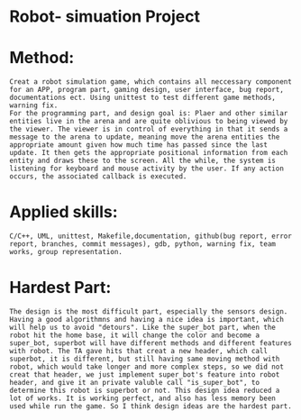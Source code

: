 # Robot- simuation Project

# Method:
	Creat a robot simulation game, which contains all neccessary component for an APP, program part, gaming design, user interface, bug report, documentations ect. Using unittest to test different game methods, warning fix. 
	For the programming part, and design goal is: Plaer and other similar entities live in the arena and are quite oblivious to being viewed by the viewer. The viewer is in control of everything in that it sends a message to the arena to update, meaning move the arena entities the appropriate amount given how much time has passed since the last update. It then gets the appropriate positional information from each entity and draws these to the screen. All the while, the system is listening for keyboard and mouse activity by the user. If any action occurs, the associated callback is executed.
# Applied skills:
	C/C++, UML, unittest, Makefile,documentation, github(bug report, error report, branches, commit messages), gdb, python, warning fix, team works, group representation.
# Hardest Part:
	The design is the most difficult part, especially the sensors design. Having a good algorithmns and having a nice idea is important, which will help us to avoid "detours". Like the super_bot part, when the robot hit the home base, it will change the color and become a super_bot, superbot will have different methods and different features with robot. The TA gave hits that creat a new header, which call superbot, it is different, but still having same moving method with robot, which would take longer and more complex steps, so we did not creat that header, we just implement super_bot's feature into robot header, and give it an private valuble call "is_super_bot", to determine this robot is superbot or not. This design idea reduced a lot of works. It is working perfect, and also has less memory been used while run the game. So I think design ideas are the hardest part.

